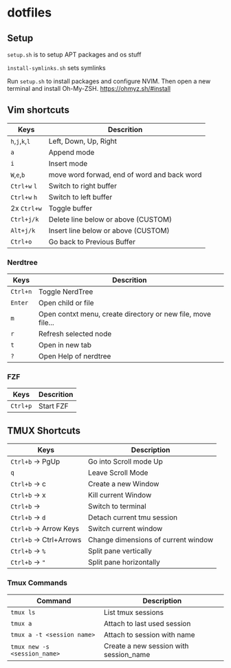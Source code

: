 # dotfiles

## Setup

`setup.sh` is to setup APT packages and os stuff

`ìnstall-symlinks.sh` sets symlinks

Run `setup.sh` to install packages and configure NVIM. Then open a new terminal and install Oh-My-ZSH. https://ohmyz.sh/#install

## Vim shortcuts

| Keys            | Descrition                                  |
| --------------- | ------------------------------------------- |
| `h`,`j`,`k`,`l` | Left, Down, Up, Right                       |
| `a`             | Append mode                                 |
| `i`             | Insert mode                                 |
| `W`,`e`,`b`     | move word forwad, end of word and back word |
| `Ctrl+w` `l`    | Switch to right buffer                      |
| `Ctrl+w` `h`    | Switch to left buffer                       |
| 2x `Ctrl+w`     | Toggle buffer                               |
| `Ctrl+j/k`      | Delete line below or above (CUSTOM)         |
| `Alt+j/k`       | Insert line below or above (CUSTOM)         |
| `Ctrl+o`        | Go back to Previous Buffer                  |

### Nerdtree

| Keys     | Descrition                                                   |
| -------- | ------------------------------------------------------------ |
| `Ctrl+n` | Toggle NerdTree                                              |
| `Enter`  | Open child or file                                           |
| `m`      | Open contxt menu, create directory or new file, move file... |
| `r`      | Refresh selected node                                        |
| `t`      | Open in new tab                                              |
| `?`      | Open Help of nerdtree                                        |

### FZF

| Keys     | Descrition |
| -------- | ---------- |
| `Ctrl+p` | Start FZF  |

## TMUX Shortcuts

| Keys            | Description                               |
| --------------- | ------------------------------------------|
| `Ctrl+b` -> PgUp| Go into Scroll mode Up                    |
| `q`             | Leave Scroll Mode                         |
| `Ctrl+b` -> c   | Create a new Window                       |
| `Ctrl+b` -> x   | Kill current Window                       |
| `Ctrl+b` -> <numb> | Switch to terminal <numb>              |
| `Ctrl+b` -> `d` | Detach current tmu session                |
| `Ctrl+b` -> Arrow Keys | Switch current window              |
| `Ctrl+b` -> Ctrl+Arrows | Change dimensions of current window |
| `Ctrl+b` -> `%`| Split pane vertically |
| `Ctrl+b` -> `"`| Split pane horizontally |

### Tmux Commands

| Command         | Description                               |
| --------------- | ----------------------------------------- |
| `tmux ls`       | List tmux sessions                        |
| `tmux a`        | Attach to last used session               |
| `tmux a -t <session name>`| Attach to session with name     |
| `tmux new -s <session_name> `| Create a new session with session_name |



